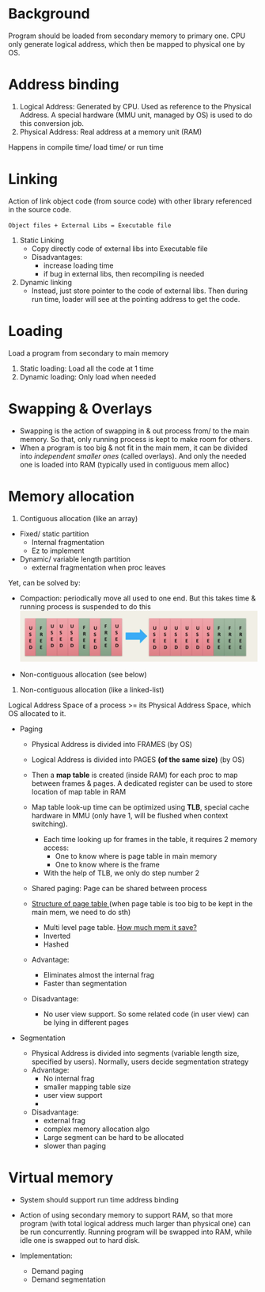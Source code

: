 # Background

Program should be loaded from secondary memory to primary one. CPU only generate logical address, which then be mapped to physical one by OS.

# Address binding

1. Logical Address: Generated by CPU. Used as reference to the Physical Address. A special hardware (MMU unit, managed by OS) is used to do this conversion job.
2. Physical Address: Real address at a memory unit (RAM)

Happens in compile time/ load time/ or run time

# Linking

Action of link object code (from source code) with other library referenced in the source code.

`Object files + External Libs = Executable file`

1. Static Linking
    - Copy directly code of external libs into Executable file
    - Disadvantages:
        - increase loading time
        - if bug in external libs, then recompiling is needed
2. Dynamic linking
    - Instead, just store pointer to the code of external libs. Then during run time, loader will see at the pointing address to get the code.

# Loading

Load a program from secondary to main memory

1. Static loading: Load all the code at 1 time
2. Dynamic loading: Only load when needed

# Swapping & Overlays

-   Swapping is the action of swapping in & out process from/ to the main memory. So that, only running process is kept to make room for others.
-   When a program is too big & not fit in the main mem, it can be divided into _independent smaller ones_ (called overlays). And only the needed one is loaded into RAM (typically used in contiguous mem alloc)

# Memory allocation

1. Contiguous allocation (like an array)

-   Fixed/ static partition
    -   Internal fragmentation
    -   Ez to implement
-   Dynamic/ variable length partition
    -   external fragmentation when proc leaves

Yet, can be solved by:

-   Compaction: periodically move all used to one end. But this takes time & running process is suspended to do this
    ![](images/compaction.png)

-   Non-contiguous allocation (see below)

1. Non-contiguous allocation (like a linked-list)

Logical Address Space of a process >= its Physical Address Space, which OS allocated to it.

-   Paging

    -   Physical Address is divided into FRAMES (by OS)
    -   Logical Address is divided into PAGES **(of the same size)** (by OS)
    -   Then a **map table** is created (inside RAM) for each proc to map between frames & pages. A dedicated register can be used to store location of map table in RAM
    -   Map table look-up time can be optimized using **TLB**, special cache hardware in MMU (only have 1, will be flushed when context switching).

        -   Each time looking up for frames in the table, it requires 2 memory access:
            -   One to know where is page table in main memory
            -   One to know where is the frame
        -   With the help of TLB, we only do step number 2

    -   Shared paging: Page can be shared between process
    -   [ Structure of page table ](https://www.youtube.com/watch?v=Sa3Z-aFINuE) (when page table is too big to be kept in the main mem, we need to do sth)

        -   Multi level page table. [How much mem it save?](https://stackoverflow.com/questions/29467510/how-does-multi-level-page-table-save-memory-space)
        -   Inverted
        -   Hashed

    -   Advantage:
        -   Eliminates almost the internal frag
        -   Faster than segmentation
    -   Disadvantage:
        -   No user view support. So some related code (in user view) can be lying in different pages

-   Segmentation
    -   Physical Address is divided into segments (variable length size, specified by users). Normally, users decide segmentation strategy
    -   Advantage:
        -   No internal frag
        -   smaller mapping table size
        -   user view support
        -
    -   Disadvantage:
        -   external frag
        -   complex memory allocation algo
        -   Large segment can be hard to be allocated
        -   slower than paging

# Virtual memory

-   System should support run time address binding

-   Action of using secondary memory to support RAM, so that more program (with total logical address much larger than physical one) can be run concurrently. Running program will be swapped into RAM, while idle one is swapped out to hard disk.
-   Implementation:
    -   Demand paging
    -   Demand segmentation
